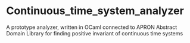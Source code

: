 # Continuous_time_system_analyzer
A prototype analyzer, written in OCaml connected to APRON Abstract Domain Library for finding positive invariant of continuous time systems
